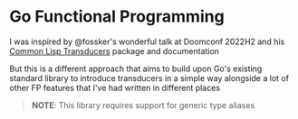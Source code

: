 # Go Functional Programming

I was inspired by @fossker's wonderful talk at Doomconf 2022H2 and his
[Common Lisp Transducers](https://codeberg.org/fosskers/cl-transducers#headline-39)
package and documentation

But this is a different approach that aims to build upon Go's existing standard
library to introduce transducers in a simple way alongside a lot of other
FP features that I've had written in different places

> **NOTE**: This library requires support for generic type aliases